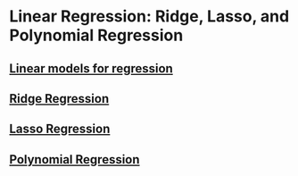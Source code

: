 # Linear Regression: Ridge, Lasso, and Polynomial Regression

## [Linear models for regression](linear-regression.md "1")

## [Ridge Regression](ridge-regression.md "1")

## [Lasso Regression](lasso-regression.md "1")

## [Polynomial Regression](polynomial-regression.md "1")
